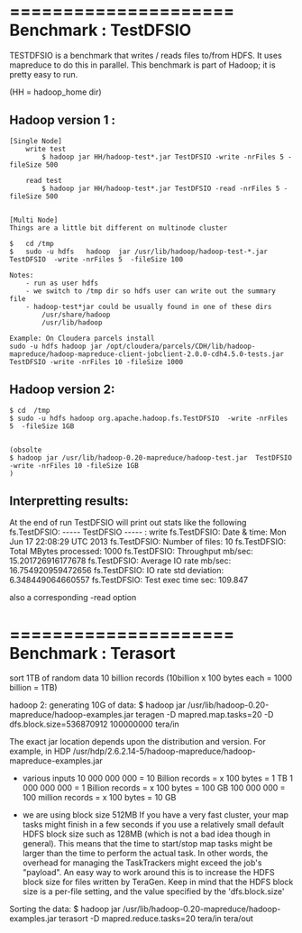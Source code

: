 =====================
Benchmark : TestDFSIO
=====================
TESTDFSIO  is a benchmark that writes / reads files  to/from HDFS.
It uses mapreduce to do this in parallel.
This benchmark is part of Hadoop; it is pretty easy to run.

(HH = hadoop_home  dir)

Hadoop version 1 :
-----------------

    [Single Node]
        write test
            $ hadoop jar HH/hadoop-test*.jar TestDFSIO -write -nrFiles 5 -fileSize 500

        read test
            $ hadoop jar HH/hadoop-test*.jar TestDFSIO -read -nrFiles 5 -fileSize 500


    [Multi Node]
    Things are a little bit different on multinode cluster

    $   cd /tmp
    $   sudo -u hdfs   hadoop  jar /usr/lib/hadoop/hadoop-test-*.jar   TestDFSIO  -write -nrFiles 5  -fileSize 100

    Notes:
        - run as user hdfs
        - we switch to /tmp dir so hdfs user can write out the summary file
        - hadoop-test*jar could be usually found in one of these dirs
            /usr/share/hadoop
            /usr/lib/hadoop

    Example: On Cloudera parcels install
    sudo -u hdfs hadoop jar /opt/cloudera/parcels/CDH/lib/hadoop-mapreduce/hadoop-mapreduce-client-jobclient-2.0.0-cdh4.5.0-tests.jar TestDFSIO -write -nrFiles 10 -fileSize 1000


Hadoop version 2:
----------------
    $ cd  /tmp
    $ sudo -u hdfs hadoop org.apache.hadoop.fs.TestDFSIO  -write -nrFiles 5  -fileSize 1GB


    (obsolte
    $ hadoop jar /usr/lib/hadoop-0.20-mapreduce/hadoop-test.jar  TestDFSIO -write -nrFiles 10 -fileSize 1GB
    )

Interpretting results:
----
At the end of run TestDFSIO will print out stats like the following
     fs.TestDFSIO: ----- TestDFSIO ----- : write
     fs.TestDFSIO:            Date & time: Mon Jun 17 22:08:29 UTC 2013
     fs.TestDFSIO:        Number of files: 10
     fs.TestDFSIO: Total MBytes processed: 1000
     fs.TestDFSIO:      Throughput mb/sec: 15.201726916177678
     fs.TestDFSIO: Average IO rate mb/sec: 16.754920959472656
     fs.TestDFSIO:  IO rate std deviation: 6.348449064660557
     fs.TestDFSIO:     Test exec time sec: 109.847


also a corresponding  -read option


=====================
Benchmark : Terasort
=====================
sort 1TB of random data
    10 billion records (10billion x 100 bytes each = 1000 billion = 1TB)

hadoop 2:
generating 10G of data:
    $  hadoop jar /usr/lib/hadoop-0.20-mapreduce/hadoop-examples.jar   teragen -D mapred.map.tasks=20  -D dfs.block.size=536870912  100000000   tera/in
    
The exact jar location depends upon the distribution and version. For example, in HDP
/usr/hdp/2.6.2.14-5/hadoop-mapreduce/hadoop-mapreduce-examples.jar    

- various inputs
        10 000 000 000  = 10 Billion records = x 100 bytes = 1 TB
        1 000 000 000  = 1 Billion records = x 100 bytes = 100 GB
        100 000 000  = 100 million records = x 100 bytes = 10 GB

- we are using block size 512MB
If you have a very fast cluster, your map tasks might finish in a few seconds if you use a relatively small default HDFS block size such as 128MB (which is not a bad idea though in general). This means that the time to start/stop map tasks might be larger than the time to perform the actual task. In other words, the overhead for managing the TaskTrackers might exceed the job's "payload". An easy way to work around this is to increase the HDFS block size for files written by TeraGen. Keep in mind that the HDFS block size is a per-file setting, and the value specified by the 'dfs.block.size'

Sorting the data:
    $ hadoop jar /usr/lib/hadoop-0.20-mapreduce/hadoop-examples.jar  terasort -D mapred.reduce.tasks=20   tera/in   tera/out
